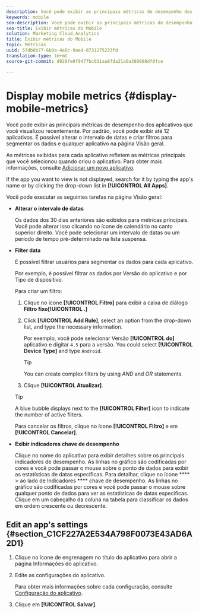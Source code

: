 ```yaml
---
description: Você pode exibir as principais métricas de desempenho dos aplicativos que você visualizou recentemente. Por padrão, você pode exibir até 12 aplicativos. É possível alterar o intervalo de datas e criar filtros para segmentar os dados e qualquer aplicativo na página Visão geral.
keywords: mobile
seo-description: Você pode exibir as principais métricas de desempenho dos aplicativos que você visualizou recentemente. Por padrão, você pode exibir até 12 aplicativos. É possível alterar o intervalo de datas e criar filtros para segmentar os dados e qualquer aplicativo na página Visão geral.
seo-title: Exibir métricas do Mobile
solution: Marketing Cloud,Analytics
title: Exibir métricas do Mobile
topic: Métricas
uuid: 57db0b77-6b0a-4a0c-9aad-0731275233fd
translation-type: tm+mt
source-git-commit: d028fe0f9477bc011aa8fda21a0a389808df0fce

---
```



# Display mobile metrics {#display-mobile-metrics}

Você pode exibir as principais métricas de desempenho dos aplicativos que você visualizou recentemente. Por padrão, você pode exibir até 12 aplicativos. É possível alterar o intervalo de datas e criar filtros para segmentar os dados e qualquer aplicativo na página Visão geral.

As métricas exibidas para cada aplicativo refletem as métricas principais que você selecionou quando criou o aplicativo. Para obter mais informações, consulte [Adicionar um novo aplicativo](/help/using/manage-apps/t-new-app.md).

If the app you want to view is not displayed, search for it by typing the app's name or by clicking the drop-down list in **[!UICONTROL All Apps]**.

Você pode executar as seguintes tarefas na página Visão geral:

* **Alterar o intervalo de datas**

   Os dados dos 30 dias anteriores são exibidos para métricas principais. Você pode alterar isso clicando no ícone de calendário no canto superior direito. Você pode selecionar um intervalo de datas ou um período de tempo pré-determinado na lista suspensa.

* **Filter data**

   É possível filtrar usuários para segmentar os dados para cada aplicativo.

   Por exemplo, é possível filtrar os dados por Versão do aplicativo e por Tipo de dispositivo.

   Para criar um filtro:

   1. Clique no ícone **[!UICONTROL Filtro]** para exibir a caixa de diálogo **Filtro fixo[!UICONTROL .]**
   1. Click **[!UICONTROL Add Rule]**, select an option from the drop-down list, and type the necessary information.

      Por exemplo, você pode selecionar Versão **[!UICONTROL do]** aplicativo e digitar `4.5` para a versão. You could select **[!UICONTROL Device Type]** and type `Android`.

      >[!TIP]
      >
      >You can create complex filters by using *AND* and *OR* statements.

   1. Clique **[!UICONTROL Atualizar]**.
   >[!TIP]
   >
   >A blue bubble displays next to the **[!UICONTROL Filter]** icon to indicate the number of active filters.

   Para cancelar os filtros, clique no ícone **[!UICONTROL Filtro]** e em **[!UICONTROL Cancelar]**.

* **Exibir indicadores chave de desempenho**

   Clique no nome do aplicativo para exibir detalhes sobre os principais indicadores de desempenho. As linhas no gráfico são codificadas por cores e você pode passar o mouse sobre o ponto de dados para exibir as estatísticas de datas específicas. Para detalhar, clique no ícone **** &gt; ao lado de Indicadores **** chave de desempenho. As linhas no gráfico são codificadas por cores e você pode passar o mouse sobre qualquer ponto de dados para ver as estatísticas de datas específicas. Clique em um cabeçalho da coluna na tabela para classificar os dados em ordem crescente ou decrescente.

## Edit an app's settings {#section_C1CF227A2E534A798F0073E43AD6A2D1}

1. Clique no ícone de engrenagem no título do aplicativo para abrir a página Informações do aplicativo.
1. Edite as configurações do aplicativo.

   Para obter mais informações sobre cada configuração, consulte [Configuração do aplicativo](/help/using/c-manage-app-settings/c-mob-confg-app/c-mob-confg-app.md).

1. Clique em **[!UICONTROL Salvar]**.
